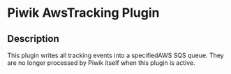 # Piwik AwsTracking Plugin

## Description

This plugin writes all tracking events into a specifiedAWS SQS queue. 
They are no longer processed by Piwik itself when this plugin is active.
